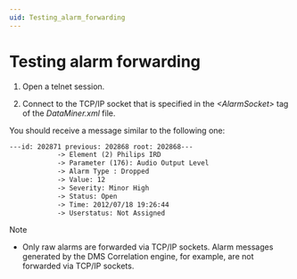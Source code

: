 ```yaml
---
uid: Testing_alarm_forwarding
---
```


# Testing alarm forwarding

1. Open a telnet session.

2. Connect to the TCP/IP socket that is specified in the *\<AlarmSocket>* tag of the *DataMiner.xml* file.

You should receive a message similar to the following one:

```txt
---id: 202871 previous: 202868 root: 202868---
            -> Element (2) Philips IRD
            -> Parameter (176): Audio Output Level
            -> Alarm Type : Dropped
            -> Value: 12
            -> Severity: Minor High
            -> Status: Open
            -> Time: 2012/07/18 19:26:44
            -> Userstatus: Not Assigned
```

> [!NOTE]
> - Only raw alarms are forwarded via TCP/IP sockets. Alarm messages generated by the DMS Correlation engine, for example, are not forwarded via TCP/IP sockets.
>
